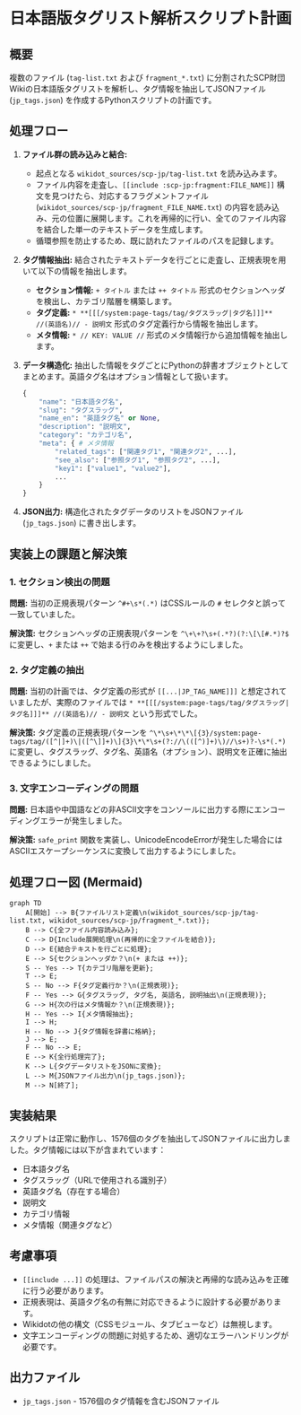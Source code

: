 # 日本語版タグリスト解析スクリプト計画

## 概要

複数のファイル (`tag-list.txt` および `fragment_*.txt`) に分割されたSCP財団Wikiの日本語版タグリストを解析し、タグ情報を抽出してJSONファイル (`jp_tags.json`) を作成するPythonスクリプトの計画です。

## 処理フロー

1. **ファイル群の読み込みと結合:**
    * 起点となる `wikidot_sources/scp-jp/tag-list.txt` を読み込みます。
    * ファイル内容を走査し、`[[include :scp-jp:fragment:FILE_NAME]]` 構文を見つけたら、対応するフラグメントファイル (`wikidot_sources/scp-jp/fragment_FILE_NAME.txt`) の内容を読み込み、元の位置に展開します。これを再帰的に行い、全てのファイル内容を結合した単一のテキストデータを生成します。
    * 循環参照を防止するため、既に訪れたファイルのパスを記録します。

2. **タグ情報抽出:** 結合されたテキストデータを行ごとに走査し、正規表現を用いて以下の情報を抽出します。
    * **セクション情報:** `+ タイトル` または `++ タイトル` 形式のセクションヘッダを検出し、カテゴリ階層を構築します。
    * **タグ定義:** `* **[[[/system:page-tags/tag/タグスラッグ|タグ名]]]** //(英語名)// - 説明文` 形式のタグ定義行から情報を抽出します。
    * **メタ情報:** `* // KEY: VALUE //` 形式のメタ情報行から追加情報を抽出します。

3. **データ構造化:** 抽出した情報をタグごとにPythonの辞書オブジェクトとしてまとめます。英語タグ名はオプション情報として扱います。

    ```python
    {
        "name": "日本語タグ名",
        "slug": "タグスラッグ",
        "name_en": "英語タグ名" or None,
        "description": "説明文",
        "category": "カテゴリ名",
        "meta": { # メタ情報
            "related_tags": ["関連タグ1", "関連タグ2", ...],
            "see_also": ["参照タグ1", "参照タグ2", ...],
            "key1": ["value1", "value2"],
            ...
        }
    }
    ```

4. **JSON出力:** 構造化されたタグデータのリストをJSONファイル (`jp_tags.json`) に書き出します。

## 実装上の課題と解決策

### 1. セクション検出の問題

**問題:** 当初の正規表現パターン `^#+\s*(.*)` はCSSルールの `#` セレクタと誤って一致していました。

**解決策:** セクションヘッダの正規表現パターンを `^\+\+?\s+(.*?)(?:\[\[#.*)?$` に変更し、`+` または `++` で始まる行のみを検出するようにしました。

### 2. タグ定義の抽出

**問題:** 当初の計画では、タグ定義の形式が `[[...|JP_TAG_NAME]]]` と想定されていましたが、実際のファイルでは `* **[[[/system:page-tags/tag/タグスラッグ|タグ名]]]** //(英語名)// - 説明文` という形式でした。

**解決策:** タグ定義の正規表現パターンを `^\*\s+\*\*\[{3}/system:page-tags/tag/([^|]+)\|([^\]]+)\]{3}\*\*\s+(?://\(([^)]+)\)//\s+)?-\s*(.*)` に変更し、タグスラッグ、タグ名、英語名（オプション）、説明文を正確に抽出できるようにしました。

### 3. 文字エンコーディングの問題

**問題:** 日本語や中国語などの非ASCII文字をコンソールに出力する際にエンコーディングエラーが発生しました。

**解決策:** `safe_print` 関数を実装し、UnicodeEncodeErrorが発生した場合にはASCIIエスケープシーケンスに変換して出力するようにしました。

## 処理フロー図 (Mermaid)

```mermaid
graph TD
    A[開始] --> B{ファイルリスト定義\n(wikidot_sources/scp-jp/tag-list.txt, wikidot_sources/scp-jp/fragment_*.txt)};
    B --> C{全ファイル内容読み込み};
    C --> D{Include展開処理\n(再帰的に全ファイルを結合)};
    D --> E{結合テキストを行ごとに処理};
    E --> S{セクションヘッダか？\n(+ または ++)};
    S -- Yes --> T{カテゴリ階層を更新};
    T --> E;
    S -- No --> F{タグ定義行か？\n(正規表現)};
    F -- Yes --> G{タグスラッグ, タグ名, 英語名, 説明抽出\n(正規表現)};
    G --> H{次の行はメタ情報か？\n(正規表現)};
    H -- Yes --> I{メタ情報抽出};
    I --> H;
    H -- No --> J{タグ情報を辞書に格納};
    J --> E;
    F -- No --> E;
    E --> K{全行処理完了};
    K --> L{タグデータリストをJSONに変換};
    L --> M{JSONファイル出力\n(jp_tags.json)};
    M --> N[終了];
```

## 実装結果

スクリプトは正常に動作し、1576個のタグを抽出してJSONファイルに出力しました。タグ情報には以下が含まれています：

* 日本語タグ名
* タグスラッグ（URLで使用される識別子）
* 英語タグ名（存在する場合）
* 説明文
* カテゴリ情報
* メタ情報（関連タグなど）

## 考慮事項

* `[[include ...]]` の処理は、ファイルパスの解決と再帰的な読み込みを正確に行う必要があります。
* 正規表現は、英語タグ名の有無に対応できるように設計する必要があります。
* Wikidotの他の構文（CSSモジュール、タブビューなど）は無視します。
* 文字エンコーディングの問題に対処するため、適切なエラーハンドリングが必要です。

## 出力ファイル

* `jp_tags.json` - 1576個のタグ情報を含むJSONファイル
